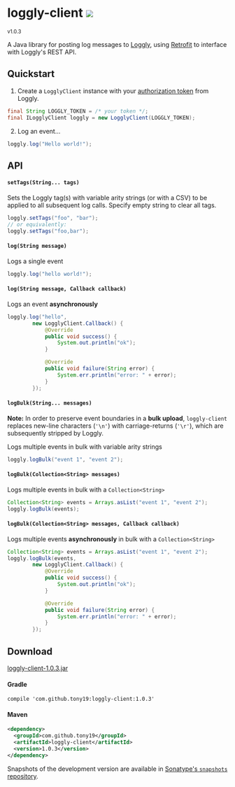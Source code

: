 <h1>loggly-client <a href='https://tony19.ci.cloudbees.com/job/loggly-client/'><a href='https://tony19.ci.cloudbees.com/job/loggly-client/job/loggly-client-SNAPSHOT/'><img src='https://tony19.ci.cloudbees.com/buildStatus/icon?job=loggly-client/loggly-client-SNAPSHOT'></a></a></h1>
<sup>v1.0.3</sup>

A Java library for posting log messages to [Loggly][1], using [Retrofit][2] to interface with Loggly's REST API.


Quickstart
----------
1. Create a `LogglyClient` instance with your [authorization token][4] from Loggly.
 ```java
final String LOGGLY_TOKEN = /* your token */;
final ILogglyClient loggly = new LogglyClient(LOGGLY_TOKEN);
```

2. Log an event...
 ```java
 loggly.log("Hello world!");
```



API
---

#### `setTags(String... tags)`

Sets the Loggly tag(s) with variable arity strings (or with a CSV) to be applied to all subsequent log calls. Specify empty string to clear all tags.

```java
loggly.setTags("foo", "bar");
// or equivalently:
loggly.setTags("foo,bar");
```

#### `log(String message)`

Logs a single event

```java
loggly.log("hello world!");
```


#### `log(String message, Callback callback)`

Logs an event **asynchronously**

```java
loggly.log("hello",
        new LogglyClient.Callback() {
            @Override
            public void success() {
                System.out.println("ok");
            }

            @Override
            public void failure(String error) {
                System.err.println("error: " + error);
            }
        });
 ```

#### `logBulk(String... messages)`
**Note:** In order to preserve event boundaries in a **bulk upload**, `loggly-client` replaces new-line characters (`'\n'`) with carriage-returns (`'\r'`), which are subsequently stripped by Loggly.

Logs multiple events in bulk with variable arity strings

 ```java
 loggly.logBulk("event 1", "event 2");
 ```


#### `logBulk(Collection<String> messages)`

Logs multiple events in bulk with a `Collection<String>`

 ```java
Collection<String> events = Arrays.asList("event 1", "event 2");
loggly.logBulk(events);
```


#### `logBulk(Collection<String> messages, Callback callback)`

Logs multiple events **asynchronously** in bulk with a `Collection<String>`

```java
Collection<String> events = Arrays.asList("event 1", "event 2");
loggly.logBulk(events,
        new LogglyClient.Callback() {
            @Override
            public void success() {
                System.out.println("ok");
            }

            @Override
            public void failure(String error) {
                System.err.println("error: " + error);
            }
        });
 ```


Download
--------

[loggly-client-1.0.3.jar][5]

#### Gradle

```
compile 'com.github.tony19:loggly-client:1.0.3'
```

#### Maven

```xml
<dependency>
  <groupId>com.github.tony19</groupId>
  <artifactId>loggly-client</artifactId>
  <version>1.0.3</version>
</dependency>
```

Snapshots of the development version are available in [Sonatype's `snapshots` repository][3].


[1]: http://loggly.com
[2]: http://square.github.io/retrofit/
[3]: https://oss.sonatype.org/content/repositories/snapshots/com/github/tony19/loggly-client/
[4]: https://www.loggly.com/docs/customer-token-authentication-token/
[5]: http://goo.gl/l3ScQv
